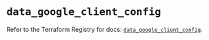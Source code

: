 # `data_google_client_config`

Refer to the Terraform Registry for docs: [`data_google_client_config`](https://registry.terraform.io/providers/hashicorp/google/5.34.0/docs/data-sources/client_config).
